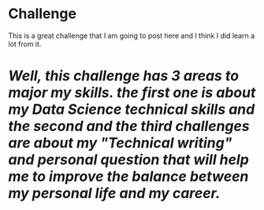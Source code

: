 # Challenge
This is a great challenge that I am going to post here and I think I did learn a lot from it.

# ***Well, this challenge has 3 areas to major my skills. the first one is about my Data Science technical skills and the second and the third challenges are about my "Technical writing" and personal question that will help me to improve the balance between my personal life and my career.***
